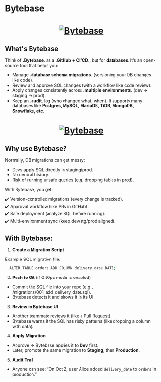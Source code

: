 # Bytebase

<h1 align="center">
  <a href="https://www.bytebase.com?source=github" target="_blank">
    <img alt="Bytebase" src="https://miro.medium.com/v2/resize:fit:1400/format:webp/1*9t1xylD8wwLpdoCMEf5hEw.png" />
  </a>
</h1>

## What's Bytebase

Think of **.Bytebase**. as a **.GitHub + CI/CD**., but for **databases**.
It’s an open-source tool that helps you:
- Manage **.database schema migrations**. (versioning your DB changes like code).
- Review and approve SQL changes (with a workflow like code review).
- Apply changes consistently across **.multiple environments**. (dev → staging → prod).
- Keep an **.audit**. log (who changed what, when).
It supports many databases like **Postgres, MySQL, MariaDB, TiDB, MongoDB, Snowflake, etc.**

<h1 align="center">
  <a href="https://www.bytebase.com?source=github" target="_blank">
    <img alt="Bytebase" src="https://mintcdn.com/dbx/vw8BbfZhlW9y-cr_/content/docs/what-is-bytebase/middleware.webp?w=1100&fit=max&auto=format&n=vw8BbfZhlW9y-cr_&q=85&s=717e37a344a48e193e8a6d20ee7844e8" />
  </a>
</h1>

## Why use Bytebase?

Normally, DB migrations can get messy:
- Devs apply SQL directly in staging/prod.
- No central history.
- Risk of running unsafe queries (e.g. dropping tables in prod).

With Bytebase, you get:

✔️ Version-controlled migrations (every change is tracked).<br>
✔️ Approval workflow (like PRs in GitHub).<br>
✔️ Safe deployment (analyze SQL before running).<br>
✔️ Multi-environment sync (keep dev/stg/prod aligned).

## With Bytebase:

1. **Create a Migration Script**

Example SQL migration file:<br>
```bash
  ALTER TABLE orders ADD COLUMN delivery_date DATE;
```

2. **Push to Git** (if GitOps mode is enabled)

- Commit the SQL file into your repo (e.g., /migrations/001_add_delivery_date.sql).
- Bytebase detects it and shows it in its UI.

3. **Review in Bytebase UI**

- Another teammate reviews it (like a Pull Request).
- Bytebase warns if the SQL has risky patterns (like dropping a column with data).

4. **Apply Migration**

- Approve → Bytebase applies it to **Dev** first.
- Later, promote the same migration to **Staging**, then **Production**.

5. **Audit Trail**

- Anyone can see: “On Oct 2, user Alice added ```delivery_date``` to ```orders``` in production.”
